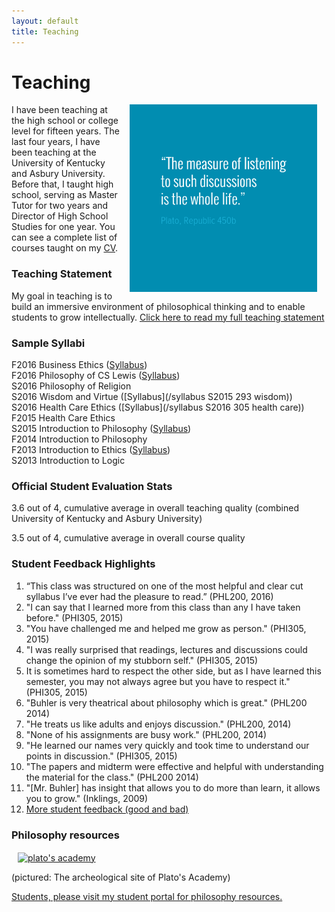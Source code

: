 ```yaml
---
layout: default
title: Teaching
---
```


# Teaching 

<img src="/img/measurelearning.png" alt="propermeasure" align="right" hspace="15" height="300" width="300">

I have been teaching at the high school or college level for fifteen years. The last four years, I have been teaching at the University of Kentucky and Asbury University. Before that, I taught high school, serving as Master Tutor for two years and Director of High School Studies for one year. You can see a complete list of courses taught on my [CV](/Buhler-CV.pdf). 

### Teaching Statement

My goal in teaching is to build an immersive environment of philosophical thinking and to enable students to grow intellectually. [Click here to read my full teaching statement](/teaching-statement)

### Sample Syllabi

F2016 Business Ethics ([Syllabus](/syllabus334))  
F2016 Philosophy of CS Lewis ([Syllabus](/syllabus251))  
S2016 Philosophy of Religion    
S2016 Wisdom and Virtue  ([Syllabus](/syllabus S2015 293 wisdom))   
S2016 Health Care Ethics ([Syllabus](/syllabus S2016 305 health care))    
F2015 Health Care Ethics          
S2015 Introduction to Philosophy ([Syllabus](/syllabus200))   
F2014 Introduction to Philosophy   
F2013 Introduction to Ethics ([Syllabus](https://docs.google.com/document/d/1u2FI836N6FcWWs2I5BrbLF1tQav9wjcDJiOU0bRkfRw/edit))     
S2013 Introduction to Logic   


### Official Student Evaluation Stats

3.6 out of 4, cumulative average in overall teaching quality (combined University of Kentucky and Asbury University)

3.5 out of 4, cumulative average in overall course quality

 
### Student Feedback Highlights ###

1. “This class was structured on one of the most helpful and clear cut syllabus I’ve ever had the pleasure to read.” (PHL200, 2016)
2. "I can say that I learned more from this class than any I have taken before." (PHI305, 2015)
3. "You have challenged me and helped me grow as person." (PHI305, 2015)
4. "I was really surprised that readings, lectures and discussions could change the opinion of my stubborn self." (PHI305, 2015)
5. It is sometimes hard to respect the other side, but as I have learned this semester, you may not always agree but you have to respect it." (PHI305, 2015) 
6. "Buhler is very theatrical about philosophy which is great." (PHL200 2014)
7. "He treats us like adults and enjoys discussion." (PHL200, 2014)
8. "None of his assignments are busy work." (PHL200, 2014)
9. "He learned our names very quickly and took time to understand our points in discussion." (PHI305, 2015)
10. "The papers and midterm were effective and helpful with understanding the material for the class." (PHL200 2014)
11. "[Mr. Buhler] has insight that allows you to do more than learn, it allows you to grow." (Inklings, 2009)
12. [More student feedback (good and bad)](/student-feedback)

### Philosophy resources ###

<a target="_blank" href="https://en.wikipedia.org/wiki/Platonic_Academy">
<img src="https://upload.wikimedia.org/wikipedia/commons/thumb/2/20/Athens_Plato_Academy_Archaeological_Site_2.jpg/1920px-Athens_Plato_Academy_Archaeological_Site_2.jpg" alt="plato's academy" width="400" height="350" align="center" hspace="10">
</a> 

(pictured: The archeological site of Plato's Academy)


[Students, please visit my student portal for philosophy resources.](/philosophy-2-portal) 

 


